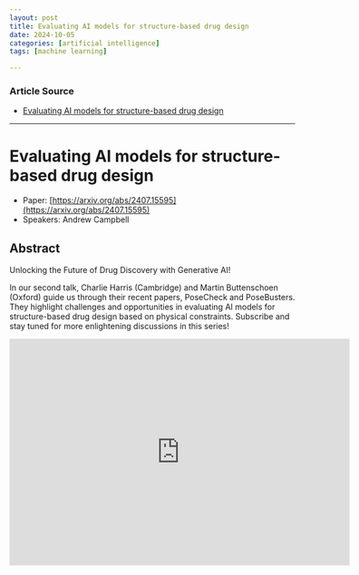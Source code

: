 ```yaml
---
layout: post
title: Evaluating AI models for structure-based drug design 
date: 2024-10-05
categories: [artificial intelligence]
tags: [machine learning]

---
```


### Article Source


* [Evaluating AI models for structure-based drug design](https://www.youtube.com/watch?v=nWDzUcoDM7w)

---



# Evaluating AI models for structure-based drug design 

* Paper: [https://arxiv.org/abs/2407.15595](https://arxiv.org/abs/2407.15595)
* Speakers: Andrew Campbell



## Abstract

Unlocking the Future of Drug Discovery with Generative AI!

In our second talk, Charlie Harris (Cambridge) and Martin Buttenschoen (Oxford) guide us through their recent papers, PoseCheck and PoseBusters. They highlight challenges and opportunities in evaluating AI models for structure-based drug design based on physical constraints. Subscribe and stay tuned for more enlightening discussions in this series!

<iframe width="600" height="400" src="https://www.youtube.com/embed/nWDzUcoDM7w?si=bkdOJfaQYVZ-DT8a" title="YouTube video player" frameborder="0" allow="accelerometer; autoplay; clipboard-write; encrypted-media; gyroscope; picture-in-picture; web-share" referrerpolicy="strict-origin-when-cross-origin" allowfullscreen></iframe>
